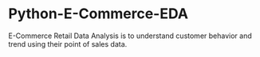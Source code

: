 # Python-E-Commerce-EDA
E-Commerce Retail Data Analysis is to understand customer behavior and trend using their point of sales data.
